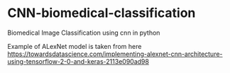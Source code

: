 # CNN-biomedical-classification
Biomedical Image Classification using cnn in python

Example of ALexNet model is taken from here https://towardsdatascience.com/implementing-alexnet-cnn-architecture-using-tensorflow-2-0-and-keras-2113e090ad98
